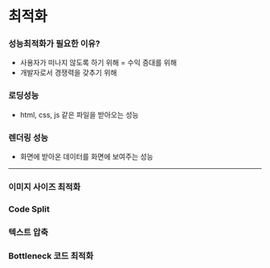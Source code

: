 # 최적화

### 성능최적화가 필요한 이유?

- 사용자가 떠나지 않도록 하기 위해 = 수익 증대를 위해
- 개발자로서 경쟁력을 갖추기 위해

### 로딩성능

- html, css, js 같은 파일을 받아오는 성능

### 렌더링 성능

- 화면에 받아온 데이터를 화면에 보여주는 성능

---

### 이미지 사이즈 최적화

### Code Split

### 텍스트 압축

### Bottleneck 코드 최적화
